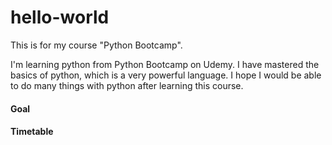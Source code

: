 # hello-world

This is for my course "Python Bootcamp".

I'm learning python from Python Bootcamp on Udemy. I have mastered the basics of python, which is a very powerful language. I hope I would be able to do many things with python after learning this course.

#### Goal

#### Timetable
